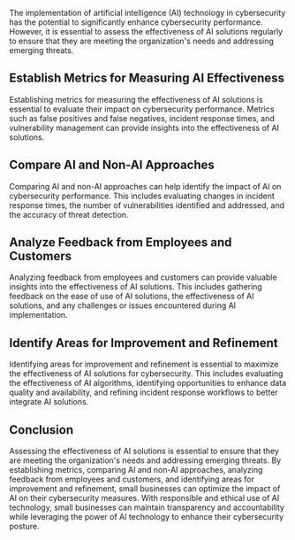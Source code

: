 
The implementation of artificial intelligence (AI) technology in cybersecurity has the potential to significantly enhance cybersecurity performance. However, it is essential to assess the effectiveness of AI solutions regularly to ensure that they are meeting the organization's needs and addressing emerging threats.

Establish Metrics for Measuring AI Effectiveness
------------------------------------------------

Establishing metrics for measuring the effectiveness of AI solutions is essential to evaluate their impact on cybersecurity performance. Metrics such as false positives and false negatives, incident response times, and vulnerability management can provide insights into the effectiveness of AI solutions.

Compare AI and Non-AI Approaches
--------------------------------

Comparing AI and non-AI approaches can help identify the impact of AI on cybersecurity performance. This includes evaluating changes in incident response times, the number of vulnerabilities identified and addressed, and the accuracy of threat detection.

Analyze Feedback from Employees and Customers
---------------------------------------------

Analyzing feedback from employees and customers can provide valuable insights into the effectiveness of AI solutions. This includes gathering feedback on the ease of use of AI solutions, the effectiveness of AI solutions, and any challenges or issues encountered during AI implementation.

Identify Areas for Improvement and Refinement
---------------------------------------------

Identifying areas for improvement and refinement is essential to maximize the effectiveness of AI solutions for cybersecurity. This includes evaluating the effectiveness of AI algorithms, identifying opportunities to enhance data quality and availability, and refining incident response workflows to better integrate AI solutions.

Conclusion
----------

Assessing the effectiveness of AI solutions is essential to ensure that they are meeting the organization's needs and addressing emerging threats. By establishing metrics, comparing AI and non-AI approaches, analyzing feedback from employees and customers, and identifying areas for improvement and refinement, small businesses can optimize the impact of AI on their cybersecurity measures. With responsible and ethical use of AI technology, small businesses can maintain transparency and accountability while leveraging the power of AI technology to enhance their cybersecurity posture.
